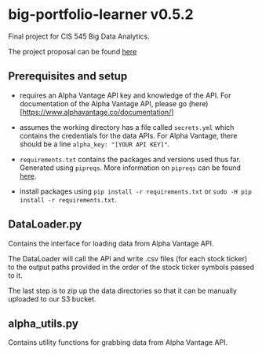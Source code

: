 # big-portfolio-learner v0.5.2

Final project for CIS 545 Big Data Analytics. 

The project proposal can be found [here](https://docs.google.com/document/d/1jpFaxwhn7syQj1THJNVp7wHw0W0kc132rCYXXk73hac/edit?usp=sharing)

## Prerequisites and setup

- requires an Alpha Vantage API key and knowledge of the API. For documentation of the Alpha Vantage API, please go (here)[https://www.alphavantage.co/documentation/]

- assumes the working directory has a file called `secrets.yml` which contains the credentials for the data APIs. For Alpha Vantage, there should be a line `alpha_key: "[YOUR API KEY]"`.

- `requirements.txt` contains the packages and versions used thus far. Generated using `pipreqs`. More information on `pipreqs` can be found [here](https://github.com/bndr/pipreqs).

- install packages using `pip install -r requirements.txt` or `sudo -H pip install -r requirements.txt`.

## DataLoader.py

Contains the interface for loading data from Alpha Vantage API.

The DataLoader will call the API and write .csv files (for each stock ticker) to the output paths provided in the order of the stock ticker symbols passed to it.

The last step is to zip up the data directories so that it can be manually uploaded to our S3 bucket.

## alpha_utils.py

Contains utility functions for grabbing data from Alpha Vantage API.
